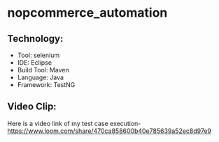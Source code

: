 # nopcommerce_automation

## Technology:
* Tool: selenium
* IDE: Eclipse
* Build Tool: Maven
* Language: Java
* Framework: TestNG

## Video Clip:
Here is a video link of my test case execution-https://www.loom.com/share/470ca858600b40e785639a52ec8d97e9
